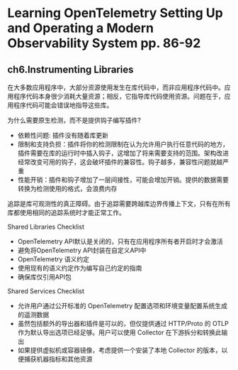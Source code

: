 # Learning OpenTelemetry Setting Up and Operating a Modern Observability System pp. 86-92

## ch6.Instrumenting Libraries

在大多数应用程序中，大部分资源使用发生在库代码中，而非应用程序代码中。应用程序代码本身很少消耗大量资源；相反，它指导库代码使用资源。问题在于，应用程序代码可能会错误地指导这些库。

为什么需要原生检测，而不是提供钩子编写插件?

- 依赖性问题: 插件没有随着库更新
- 限制和支持负担：插件将你的检测限制在认为允许用户执行任意代码的地方，插件需要在库的运行时中插入钩子，这增加了将来需要支持的范围。架构改进经常改变可用的钩子，这会破坏插件的兼容性。钩子越多，兼容性问题就越严重
- 性能开销：插件和钩子增加了一层间接性，可能会增加开销。提供的数据需要转换为检测使用的格式，会浪费内存

追踪是库可观测性的真正障碍。由于追踪需要跨越库边界传播上下文，只有在所有库都使用相同的追踪系统时才能正常工作。

Shared Libraries Checklist

- OpenTelemetry API默认是关闭的，只有在应用程序所有者开启时才会激活
- 避免将OpenTelemetry API封装在自定义API中
- OpenTelemetry 语义约定
- 使用现有的语义约定作为编写自己约定的指南
- 确保库仅引用API包

Shared Services Checklist

- 允许用户通过公开标准的 OpenTelemetry 配置选项和环境变量配置系统生成的遥测数据
- 虽然包括额外的导出器和插件是可以的，但仅提供通过 HTTP/Proto 的 OTLP 作为默认导出选项已经足够。用户可以使用 Collector 在下游拆分和转换此输出
- 如果提供虚拟机或容器镜像，考虑提供一个安装了本地 Collector 的版本，以便捕获机器指标和其他资源
